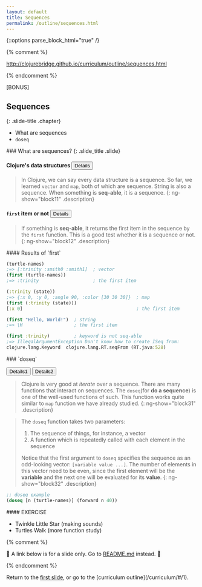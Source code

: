 ```yaml
---
layout: default
title: Sequences
permalink: /outline/sequences.html
---
```


{::options parse_block_html="true" /}

{% comment %}

http://clojurebridge.github.io/curriculum/outline/sequences.html

{% endcomment %}

<section>
[BONUS]

Sequences
-------------------------
{: .slide-title .chapter}

* What are sequences
* `doseq`
</section>

<section>
### What are sequences?
{: .slide_title .slide}

#### Clojure's data structures <button class="link" ng-model="block11" ng-click="block11=!block11">Details</button>

> In Clojure, we can say every data structure is a sequence.
> So far, we learned `vector` and `map`, both of which are sequence.
> String is also a sequence. When something is **seq-able**, it is a sequence.
{: ng-show="block11" .description}

#### `first` item or not <button class="link" ng-model="block12" ng-click="block12=!block12">Details</button>

> If something is **seq-able**, it returns the first item in the sequence
> by the `first` function. This is a good test whether it is a sequence or not.
{: ng-show="block12" .description}
</section>

<section>
#### Results of `first`

```clojure
(turtle-names)
;=> [:trinity :smith0 :smith1]  ; vector
(first (turtle-names))
;=> :trinity                    ; the first item

(:trinity (state))
;=> {:x 0, :y 0, :angle 90, :color [30 30 30]}  ; map
(first (:trinity (state)))
[:x 0]                                          ; the first item

(first "Hello, World!")  ; string
;=> \H                   ; the first item

(first :trinity)         ; keyword is not seq-able
;=> IllegalArgumentException Don't know how to create ISeq from:
clojure.lang.Keyword  clojure.lang.RT.seqFrom (RT.java:528)
```
</section>

<section>
### `doseq`

<button class="link" ng-model="block31" ng-click="block31=!block31">Details1</button>
<button class="link" ng-model="block32" ng-click="block32=!block32">Details2</button>

> Clojure is very good at *iterate* over a sequence.
> There are many functions that interact on sequences.
> The `doseq`(for **do a sequence**) is one of the well-used functions
> of such. This function works quite similar to `map` function we have
> already studied.
{: ng-show="block31" .description}

> The `doseq` function takes two parameters:
> 1. The sequence of things, for instance, a vector
> 2. A function which is repeatedly called with each element in the sequence
>
> Notice that the first argument to `doseq` specifies the sequence as
> an odd-looking vector: `[variable value ...]`.
> The number of elements in this vector need to be even, since the
> first element will be the **variable** and the next one will be
> evaluated for its **value**.
{: ng-show="block32" .description}

```clojure
;; doseq example
(doseq [n (turtle-names)] (forward n 40))
```
</section>

<section>
#### EXERCISE

* Twinkle Little Star (making sounds)
* Turtles Walk (more function study)
</section>

{% comment %}

:star2: A link below is for a slide only. Go to [README.md](../README.md)
instead. :star2:

{% endcomment %}

<section>
Return to the <a href="javascript:;" onClick="Reveal.slide(1);">first slide</a>,
or go to the [curriculum outline](/curriculum/#/1).
</section>
